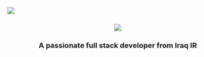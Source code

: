 <img align="left" src="https://visitor-badge.laobi.icu/badge?page_id=riyam224.riyam224" />

<h1 align="center">
    <img src="https://readme-typing-svg.herokuapp.com/?font=Righteous&size=35&center=true&vCenter=true&width=500&height=70&duration=4000&lines=Hi+There!+👋;+I'm+RiyamHazim!;" />
</h1>

<h3 align="center">A passionate full stack developer from Iraq IR</h3>

<br/>
